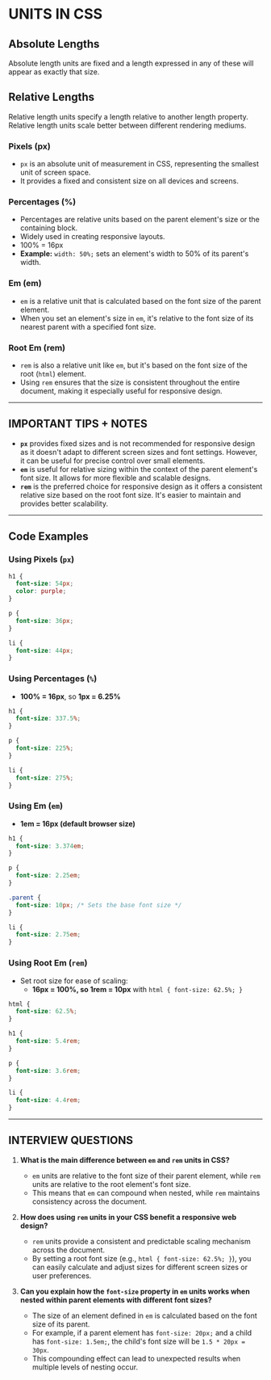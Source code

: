 # UNITS IN CSS

## Absolute Lengths
Absolute length units are fixed and a length expressed in any of these will appear as exactly that size.

## Relative Lengths
Relative length units specify a length relative to another length property. Relative length units scale better between different rendering mediums.

### **Pixels (px)**
- `px` is an absolute unit of measurement in CSS, representing the smallest unit of screen space.
- It provides a fixed and consistent size on all devices and screens.

### **Percentages (%)**
- Percentages are relative units based on the parent element's size or the containing block.
- Widely used in creating responsive layouts.
- 100% = 16px
- **Example:** `width: 50%;` sets an element's width to 50% of its parent's width.

### **Em (em)**
- `em` is a relative unit that is calculated based on the font size of the parent element.
- When you set an element's size in `em`, it's relative to the font size of its nearest parent with a specified font size.

### **Root Em (rem)**
- `rem` is also a relative unit like `em`, but it's based on the font size of the root (`html`) element.
- Using `rem` ensures that the size is consistent throughout the entire document, making it especially useful for responsive design.

---

## IMPORTANT TIPS + NOTES

- **`px`** provides fixed sizes and is not recommended for responsive design as it doesn't adapt to different screen sizes and font settings. However, it can be useful for precise control over small elements.
- **`em`** is useful for relative sizing within the context of the parent element's font size. It allows for more flexible and scalable designs.
- **`rem`** is the preferred choice for responsive design as it offers a consistent relative size based on the root font size. It's easier to maintain and provides better scalability.

---

## Code Examples

### Using Pixels (`px`)
```css
h1 {
  font-size: 54px;
  color: purple;
}

p {
  font-size: 36px;
}

li {
  font-size: 44px;
}
```

### Using Percentages (`%`)
- **100% = 16px**, so **1px = 6.25%**
```css
h1 {
  font-size: 337.5%;
}

p {
  font-size: 225%;
}

li {
  font-size: 275%;
}
```

### Using Em (`em`)
- **1em = 16px (default browser size)**
```css
h1 {
  font-size: 3.374em;
}

p {
  font-size: 2.25em;
}

.parent {
  font-size: 10px; /* Sets the base font size */
}

li {
  font-size: 2.75em;
}
```

### Using Root Em (`rem`)
- Set root size for ease of scaling:
  - **16px = 100%, so 1rem = 10px** with `html { font-size: 62.5%; }`
```css
html {
  font-size: 62.5%;
}

h1 {
  font-size: 5.4rem;
}

p {
  font-size: 3.6rem;
}

li {
  font-size: 4.4rem;
}
```

---

## INTERVIEW QUESTIONS

1. **What is the main difference between `em` and `rem` units in CSS?**
   - `em` units are relative to the font size of their parent element, while `rem` units are relative to the root element's font size.
   - This means that `em` can compound when nested, while `rem` maintains consistency across the document.

2. **How does using `rem` units in your CSS benefit a responsive web design?**
   - `rem` units provide a consistent and predictable scaling mechanism across the document.
   - By setting a root font size (e.g., `html { font-size: 62.5%; }`), you can easily calculate and adjust sizes for different screen sizes or user preferences.

3. **Can you explain how the `font-size` property in `em` units works when nested within parent elements with different font sizes?**
   - The size of an element defined in `em` is calculated based on the font size of its parent.
   - For example, if a parent element has `font-size: 20px;` and a child has `font-size: 1.5em;`, the child's font size will be `1.5 * 20px = 30px`.
   - This compounding effect can lead to unexpected results when multiple levels of nesting occur.
